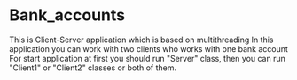 # Bank_accounts
This is Client-Server application which is based on multithreading
In this application you can work with two clients who works with one bank account
For start application at first you should run "Server" class, then you can run "Client1" or "Client2" classes or both of them.
